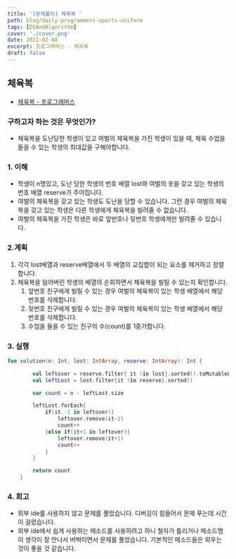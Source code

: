 ```yaml
---
title: '[문제풀이] 체육복 '
path: blog/daily-programmers-sports-uniform
tags: [DSAndAlgorithm]
cover: './cover.png'
date: 2022-02-08
excerpt: 프로그래머스 - 체육복
draft: false
---
```


## 체육복

- [체육복 - 프로그래머스](https://programmers.co.kr/learn/courses/30/lessons/42862)

### 구하고자 하는 것은 무엇인가?

- 체육복을 도난당한 학생이 있고 여벌의 체육복을 가진 학생이 있을 때, 체육 수업을 들을 수 있는 학생의 최대값을 구해야합니다.

### 1. 이해

- 학생이 n명있고, 도난 당한 학생의 번호 배열 lost와 여벌의 옷을 갖고 있는 학생의 번호 배열 reserve가 주어집니다.
- 여벌의 체육복을 갖고 있는 학생도 도난을 당할 수 있습니다. 그런 경우 여벌의 체육복을 갖고 있는 학생은 다른 학생에게 체육복을 빌려줄 수 없습니다.
- 여벌의 체육복을 가진 학생은 바로 앞번호나 뒷번호 학생에게만 빌려줄 수 있습니다.

### 2.계획

1. 각각 lost배열과 reserve배열에서 두 배열의 교집합이 되는 요소를 제거하고 정렬합니다.
2. 체육복을 잃어버린 학생의 배열의 순회하면서 체육복을 빌릴 수 있는지 확인합니다.
   1. 앞번호 친구에게 빌릴 수 있는 경우 여벌의 체육복이 있는 학생 배열에서 해당 번호를 삭제합니다.
   2. 뒷번호 친구에게 빌릴 수 있는 경우 여벌의 체육복이 있는 학생 배열에서 해당 번호를 삭제합니다.
   3. 수업을 들을 수 있는 친구의 수(count)를 1증가합니다.

### 3. 실행

```kotlin
fun solution(n: Int, lost: IntArray, reserve: IntArray): Int {

        val leftover = reserve.filter{ it !in lost}.sorted().toMutableList()
        val leftLost = lost.filter{it !in reserve}.sorted()

        var count = n - leftLost.size

        leftLost.forEach{
            if(it -1 in leftover){
                leftover.remove(it-1)
                count++
            }else if(it+1 in leftover){
                leftover.remove(it+1)
                count++
            }
        }

        return count
    }
```

### 4. 회고

- 외부 ide를 사용하지 않고 문제를 풀었습니다. 디버깅이 힘들어서 문제 푸는데 시간이 걸렸습니다.
- 외부 ide에서 쉽게 사용하는 메소드를 사용하려고 하니 철자가 틀리거나 메소드명이 생각이 잘 안나서 버벅이면서 문제를 풀었습니다. 기본적인 메소드들은 외우는 것이 좋을 것 같습니다.
